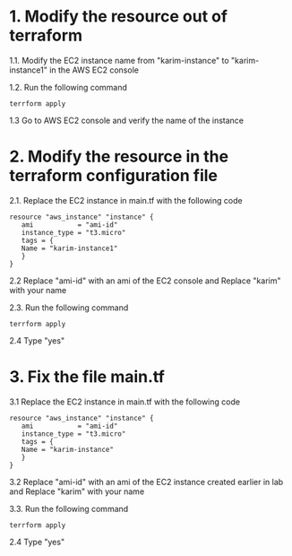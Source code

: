# 1. Modify the resource out of terraform
1.1. Modify the EC2 instance name from "karim-instance" to "karim-instance1" in the AWS EC2 console

1.2. Run the following command
```
terrform apply
```
1.3 Go to AWS EC2 console and verify the name of the instance

# 2. Modify the resource in the terraform configuration file
2.1. Replace the EC2 instance in main.tf with the following code
```
resource "aws_instance" "instance" {
   ami           = "ami-id"
   instance_type = "t3.micro"
   tags = {
   Name = "karim-instance1"
   }
}
```
2.2 Replace "ami-id" with an ami of the EC2 console and Replace "karim" with your name

2.3. Run the following command
```
terrform apply
```
2.4 Type "yes"

# 3. Fix the file main.tf
3.1 Replace the EC2 instance in main.tf with the following code
```
resource "aws_instance" "instance" {
   ami           = "ami-id"
   instance_type = "t3.micro"
   tags = {
   Name = "karim-instance"
   }
}
```
3.2 Replace "ami-id" with an ami of the EC2 instance created earlier in lab and Replace "karim" with your name

3.3. Run the following command
```
terrform apply
```
2.4 Type "yes"